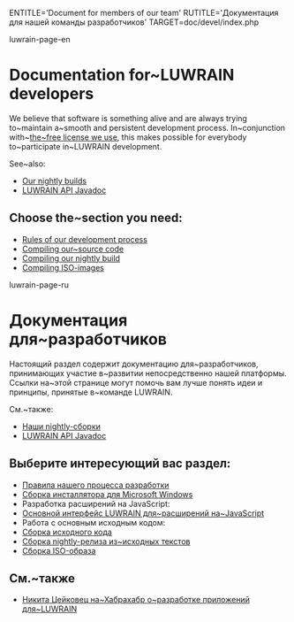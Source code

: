 
ENTITLE='Document for members of our team'
RUTITLE='Документация для нашей команды разработчиков'
TARGET=doc/devel/index.php

luwrain-page-en

# Documentation for~LUWRAIN developers

We believe that software is something alive and
are always trying to~maintain a~smooth and persistent development process.
In~conjunction with~[the~free license we use](local:/doc/legal/),
this makes possible for everybody to~participate in~LUWRAIN development.

See~also:

* [Our nightly builds](local:/download/nightly/)
* [LUWRAIN API Javadoc](/api/)

## Choose the~section you need:

* [Rules of our development process](local:rules/)
* [Compiling our~source code](local:compilation/)
* [Compiling our nightly build](local:nightly)
* [Compiling ISO-images](local:iso/)

luwrain-page-ru

# Документация для~разработчиков

Настоящий раздел содержит документацию для~разработчиков,
принимающих участие в~развитии непосредственно нашей платформы.
Ссылки на~этой странице могут помочь вам лучше понять идеи и принципы, 
принятые в~команде  LUWRAIN.

См.~также:

* [Наши nightly-сборки](local:/download/nightly/)
* [LUWRAIN API Javadoc](/api/)

## Выберите интересующий вас раздел:

* [Правила нашего процесса разработки](local:rules/)
* [Сборка  инсталлятора для Microsoft Windows](local:wininstaller/)
* Разработка расширений на JavaScript:
* [Основной интерфейс LUWRAIN для~расширений на~JavaScript](local:js/mainobj/)
* Работа с основным исходным кодом:
 * [Сборка исходного кода](local:compilation/)
  * [Сборка nightly-релиза из~исходных текстов](local:nightly/compilation/)
 * [Сборка ISO-образа](local:iso/)



## См.~также

* [Никита Цейковец на~Хабрахабр о~разработке приложений для~LUWRAIN](http://habrahabr.ru/post/258413/)
